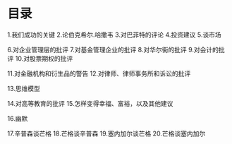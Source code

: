 # 目录
1.我们成功的关键
2.论伯克希尔.哈撒韦
3.对巴菲特的评论
4.投资建议
5.谈市场

6.对企业管理层的批评
7.对基金管理企业的批评
8.对华尔街的批评
9.对会计的批评
10.对股票期权的批评

11.对金融机构和衍生品的警告
12.对律师、律师事务所和诉讼的批评

13.思维模型

14.对高等教育的批评
15.怎样变得幸福、富裕，以及其他建议

16.幽默

17.辛普森谈芒格
18.芒格谈辛普森
19.塞内加尔谈芒格
20.芒格谈塞内加尔
